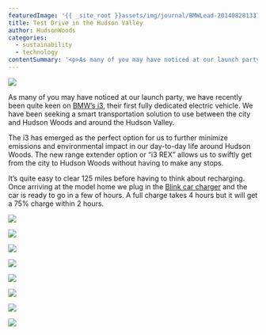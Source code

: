 ```yaml
---
featuredImage: '{{ _site_root }}assets/img/journal/BMWLead-20140828133736.jpg'
title: Test Drive in the Hudson Valley
author: HudsonWoods
categories:
  - sustainability
  - technology
contentSummary: '<p>As many of you may have noticed at our launch party, we have recently been quite keen on BMW’s i3, their first fully dedicated electric vehicle. We have been seeking a smart transportation solution to use between the city and Hudson Woods and around the Hudson Valley.</p>'
---
```

<p><img src="/assets/img/journal/BMWLead-20140828134520.jpg"></p><p><span>As many of you may have noticed at our launch party, we have recently been quite keen on&nbsp;<a href="http://www.bmwusa.com/standard/content/vehicles/2014/bmwi/default.aspx?mobileoverride=true#i3" target="_blank">BMW’s i3</a>, their first fully dedicated electric vehicle. We have been seeking a smart transportation solution to use&nbsp;between the city and Hudson Woods and around the Hudson Valley. </span></p><p>The i3 has emerged as the perfect option for us to further minimize emissions and environmental impact in our day-to-day life around Hudson Woods. The new range extender option or “i3 REX” allows us to swiftly get from the city to Hudson Woods without having to make any stops.</p><p>It’s quite easy to clear 125 miles before having to think about recharging. Once arriving at the model home we plug in the&nbsp;<a href="http://hudsonwoods.com/blog/empowering-sustainably" target="_blank">Blink car charger</a> and the car is ready to go in a few of hours. A full charge takes 4 hours but it will get a 75% charge within 2 hours.</p><p><img src="/assets/img/journal/BMW2-20140828134615.jpg"></p><p><img src="/assets/img/journal/BMW1.jpg"></p><p><img src="/assets/img/journal/BMW3.jpg"></p><p><img src="/assets/img/journal/BMW4.jpg"></p><p><img src="/assets/img/journal/BMW5.jpg"></p><p><img src="/assets/img/journal/BMW6.jpg"></p><p><img src="/assets/img/journal/BMW8.jpg"></p><p><img src="/assets/img/journal/BMW9.jpg"></p>